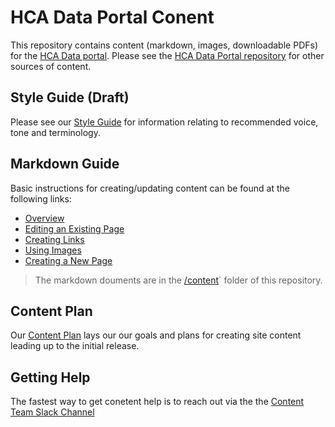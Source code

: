 # HCA Data Portal Conent

This repository contains content (markdown, images, downloadable PDFs) for the [HCA Data portal]( http://dev.data.humancellatlas.org). Please see the [HCA Data Portal repository]( https://github.com/HumanCellAtlas/data-portal) for other sources of content. 

## Style Guide (Draft)
Please see our [Style Guide](https://dev.data.humancellatlas.org/document/creating-content/content-style-guide) for information relating to recommended voice, tone and terminology.

## Markdown Guide
Basic instructions for creating/updating content can be found at the following links:

* [Overview](https://dev.data.humancellatlas.org/document/creating-content/overview)
* [Editing an Existing Page](https://dev.data.humancellatlas.org/document/creating-content/editing-an-existing-page)
* [Creating Links](https://dev.data.humancellatlas.org/document/creating-content/creating-links)
* [Using Images](https://dev.data.humancellatlas.org/document/creating-content/using-images)
* [Creating a New Page](https://dev.data.humancellatlas.org/document/creating-content/creating-a-existing-page)

>The markdown douments are in the [/content](https://github.com/HumanCellAtlas/data-portal-content/tree/master/content)` folder of this repository.

## Content Plan
Our [Content Plan](https://docs.google.com/document/d/1c8XdfBxMfsOoUJ6wqjOCTiIXYecgzLFFmar-oDBvPpM/edit) lays our our goals and plans for creating site content leading up to the initial release.


## Getting Help

The fastest way to get conetent help is to reach out via the the [Content Team Slack Channel](https://slack.com/app_redirect?channel=CA53K2C3A&team=T2EQJFTMJ)










